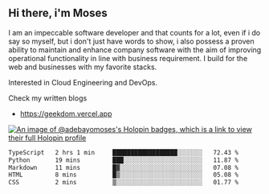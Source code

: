 ## Hi there, i'm Moses

I am an impeccable software developer and that counts for a lot, even if i do say so myself, but i don't just have words to show, i also possess a proven ability to maintain and enhance company software with the aim of improving operational functionality in line with business requirement. I build for the web and businesses with my favorite stacks.

Interested in Cloud Engineering and DevOps.

Check my written blogs
- https://geekdom.vercel.app

[![An image of @adebayomoses's Holopin badges, which is a link to view their full Holopin profile](https://holopin.me/adebayomoses)](https://holopin.io/@adebayomoses)

<!--START_SECTION:waka-->

```txt
TypeScript   2 hrs 1 min     ██████████████████░░░░░░░   72.43 %
Python       19 mins         ███░░░░░░░░░░░░░░░░░░░░░░   11.87 %
Markdown     11 mins         █▓░░░░░░░░░░░░░░░░░░░░░░░   07.08 %
HTML         8 mins          █▒░░░░░░░░░░░░░░░░░░░░░░░   05.08 %
CSS          2 mins          ▒░░░░░░░░░░░░░░░░░░░░░░░░   01.77 %
```

<!--END_SECTION:waka-->
